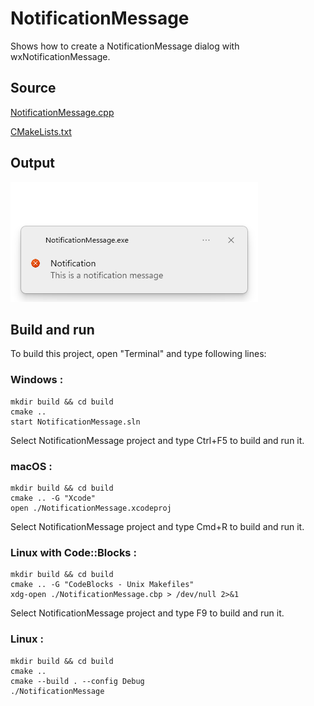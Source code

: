 # NotificationMessage

Shows how to create a NotificationMessage dialog with wxNotificationMessage.

## Source

[NotificationMessage.cpp](NotificationMessage.cpp)

[CMakeLists.txt](CMakeLists.txt)

## Output

![output](../../../docs/Pictures/NotificationMessage.png)

## Build and run

To build this project, open "Terminal" and type following lines:

### Windows :

``` shell
mkdir build && cd build
cmake .. 
start NotificationMessage.sln
```

Select NotificationMessage project and type Ctrl+F5 to build and run it.

### macOS :

``` shell
mkdir build && cd build
cmake .. -G "Xcode"
open ./NotificationMessage.xcodeproj
```

Select NotificationMessage project and type Cmd+R to build and run it.

### Linux with Code::Blocks :

``` shell
mkdir build && cd build
cmake .. -G "CodeBlocks - Unix Makefiles"
xdg-open ./NotificationMessage.cbp > /dev/null 2>&1
```

Select NotificationMessage project and type F9 to build and run it.

### Linux :

``` shell
mkdir build && cd build
cmake .. 
cmake --build . --config Debug
./NotificationMessage
```
